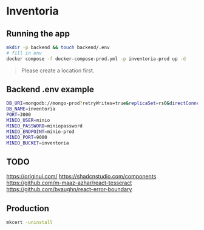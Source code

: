 # Inventoria

## Running the app

```bash
mkdir -p backend && touch backend/.env
# fill in env
docker compose -f docker-compose-prod.yml -p inventoria-prod up -d
```

> Please create a location first.

## Backend .env example

```bash
DB_URI=mongodb://mongo-prod?retryWrites=true&replicaSet=rs0&directConnection=true
DB_NAME=inventoria
PORT=3000
MINIO_USER=minio
MINIO_PASSWORD=miniopassword
MINIO_ENDPOINT=minio-prod
MINIO_PORT=9000
MINIO_BUCKET=inventoria
```

## TODO

<https://originui.com/>
<https://shadcnstudio.com/components>
<https://github.com/m-maaz-azhar/react-tesseract>
<https://github.com/bvaughn/react-error-boundary>

## Production

```bash
mkcert -uninstall
```
